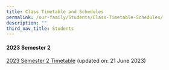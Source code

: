 ```yaml
---
title: Class Timetable and Schedules
permalink: /our-family/Students/Class-Timetable-Schedules/
description: ""
third_nav_title: Students
---
```

#### **2023 Semester 2**


  [2023 Semester 2 Timetable](/files/Students/Class%20Timetable%20Schedules/2023%20sem%202%20timetable%20-%20classes%20(21%20jun%202023).pdf)
 (updated on: 21 June 2023)